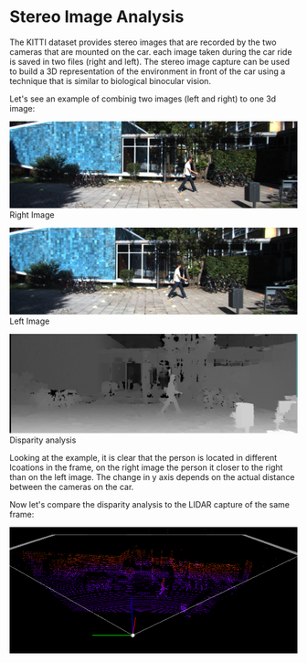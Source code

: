 # Stereo Image Analysis

The KITTI dataset provides stereo images that are recorded by the two cameras that are mounted on the car. 
each image taken during the car ride is saved in two files (right and left). 
The stereo image capture can be used to build a 3D representation of the environment in front of the car using a technique that is similar to biological binocular vision.

Let's see an example of combinig two images (left and right) to one 3d image:


![left](images/disparity_analysis_left_image.png)
Right Image

![right](images/disparity_analysis_right_image.png)
Left Image

![right](images/disparity_analysis.png)
Disparity analysis

Looking at the example, it is clear that the person is located in different lcoations in the frame, on the right image the person it closer to the right than on the left image. The change in y axis depends on the actual distance between the cameras on the car.

Now let's compare the disparity analysis to the LIDAR capture of the same frame:

![LIDAR_no_box](images/LIDAR_no_box.png)
